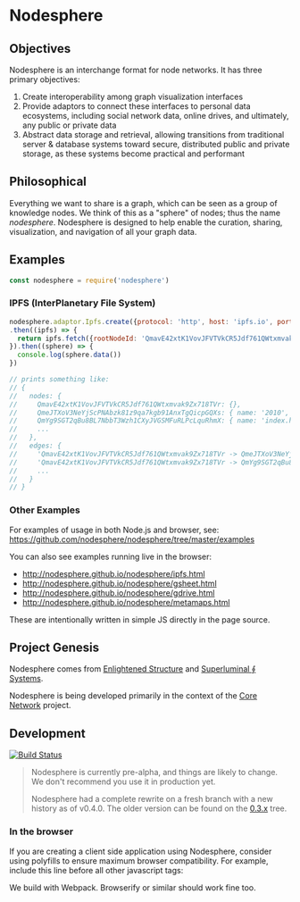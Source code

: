 # Nodesphere

## Objectives

Nodesphere is an interchange format for node networks. It has three primary objectives:

1. Create interoperability among graph visualization interfaces
2. Provide adaptors to connect these interfaces to personal data ecosystems,
including social network data, online drives, and ultimately, any public or private data
3. Abstract data storage and retrieval, allowing transitions
from traditional server & database systems toward secure, distributed public and private storage,
as these systems become practical and performant

## Philosophical

Everything we want to share is a graph, which can be seen as a group of knowledge nodes.
We think of this as a "sphere" of nodes; thus the name _nodesphere_.
Nodesphere is designed to help enable the curation, sharing, visualization, and navigation of all your graph data.

## Examples

```javascript
const nodesphere = require('nodesphere')
```

### IPFS (InterPlanetary File System)

```javascript
nodesphere.adaptor.Ipfs.create({protocol: 'http', host: 'ipfs.io', port: 80})
.then((ipfs) => {
  return ipfs.fetch({rootNodeId: 'QmavE42xtK1VovJFVTVkCR5Jdf761QWtxmvak9Zx718TVr'})
}).then((sphere) => {
  console.log(sphere.data())
})

// prints something like:
// {
//   nodes: {
//     QmavE42xtK1VovJFVTVkCR5Jdf761QWtxmvak9Zx718TVr: {},
//     QmeJTXoV3NeYjScPNAbzk81z9qa7kgb91AnxTgQicpGQXs: { name: '2010', size: 46656, ipfsType: 1 },
//     QmYg9SGT2qBu8BL7NbbT3Wzh1CXyJVGSMFuRLPcLquRhmX: { name: 'index.html', size: 134539, ipfsType: 2 },
//     ...
//   },
//   edges: {
//     'QmavE42xtK1VovJFVTVkCR5Jdf761QWtxmvak9Zx718TVr -> QmeJTXoV3NeYjScPNAbzk81z9qa7kgb91AnxTgQicpGQXs': { start: [Object], end: [Object] },
//     'QmavE42xtK1VovJFVTVkCR5Jdf761QWtxmvak9Zx718TVr -> QmYg9SGT2qBu8BL7NbbT3Wzh1CXyJVGSMFuRLPcLquRhmX': { start: [Object], end: [Object] },
//     ...
//   }
// }
```

### Other Examples

For examples of usage in both Node.js and browser, see: https://github.com/nodesphere/nodesphere/tree/master/examples

You can also see examples running live in the browser:

- http://nodesphere.github.io/nodesphere/ipfs.html
- http://nodesphere.github.io/nodesphere/gsheet.html
- http://nodesphere.github.io/nodesphere/gdrive.html
- http://nodesphere.github.io/nodesphere/metamaps.html

These are intentionally written in simple JS directly in the page source.

## Project Genesis

Nodesphere comes from [Enlightened Structure](http://www.enlightenedstructure.net/#/) and [Superluminal ⨕ Systems](http://superluminal.is/).

Nodesphere is being developed primarily in the context of the [Core Network](https://github.com/core-network/core-network) project.

## Development

[![Build Status](https://travis-ci.org/nodesphere/nodesphere.svg?branch=master)](https://travis-ci.org/nodesphere/nodesphere)

> Nodesphere is currently pre-alpha, and things are likely to change. We don't recommend you use it in production yet.
>
> Nodesphere had a complete rewrite on a fresh branch with a new history as of v0.4.0.  The older version can be found on the [0.3.x](https://github.com/nodesphere/nodesphere/tree/0.3.x) tree.

### In the browser

If you are creating a client side application using Nodesphere, consider using
polyfills to ensure maximum browser compatibility.
For example, include this line before all other javascript tags:

<script src="//cdn.polyfill.io/v1/polyfill.min.js"></script>

We build with Webpack.  Browserify or similar should work fine too.
